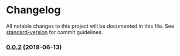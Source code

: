 # Changelog

All notable changes to this project will be documented in this file. See [standard-version](https://github.com/conventional-changelog/standard-version) for commit guidelines.

### [0.0.2](https://github.com/buildtip/create-web-app/compare/v0.0.1...v0.0.2) (2019-06-13)
